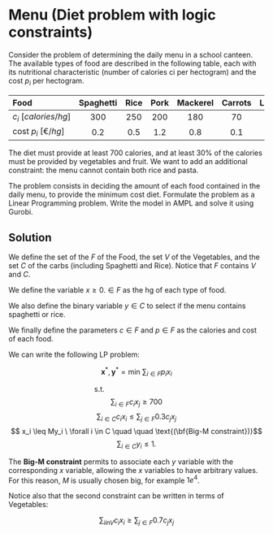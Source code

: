 # Menu (Diet problem with logic constraints)
Consider the problem of determining the daily menu in a school canteen. The available types of food are described in the following table, each with its nutritional characteristic
(number of calories ci per hectogram) and the cost $p_i$ per hectogram.

| Food   | Spaghetti | Rice | Pork | Mackerel | Carrots | Lettuce | Apples |
| :---   |    :----:   | :----:  |    :----:   | :----:  |    :----:   | :----:  |     ---: |
| $c_i \ [calories/hg]$     | 300          | 250  | 200     | 180     | 70 | 60 | 100 |
| cost $p_i \ [\text{€}/hg]$     | 0.2          | 0.5       | 1.2     | 0.8 | 0.1 | 0.1 | 0.2 |

The diet must provide at least 700 calories, and at least 30% of the calories must be provided by vegetables and fruit. 
We want to add an additional constraint: the menu cannot contain both rice and pasta.

The problem consists in deciding the amount of each food contained in the daily menu, to provide the minimum cost diet. 
Formulate the problem as a Linear Programming problem. Write the model in AMPL and solve it using Gurobi.

## Solution
We define the set of the $F$ of the Food, the set $V$ of the Vegetables, and the set $C$ of the carbs (including Spaghetti and Rice).
Notice that $F$ contains $V$ and $C$.

We define the variable $x \ge 0. \in F$ as the hg of each type of food.

We also define the binary variable $y \in C$ to select if the menu contains spaghetti or rice.

We finally define the parameters $c \in F$ and $p \in F$ as the calories and cost of each food.

We can write the following LP problem:

$$\mathbf{x}^* , \mathbf{y}^* = \text{min} \ \sum_{i \in F} p_ix_i$$

$$\text{s.t.} \hspace{4cm}$$
$$\sum_{i\in F} c_i x_j  \geq  700 $$
$$ \sum_{i \in C} c_ix_i \leq \sum_{j \in F} 0.3c_jx_j $$
$$ x_i \leq My_i \ \forall i \in C \quad \quad \text{(\bf{Big-M constraint})}$$ 
$$ \sum_{i \in C} y_i \leq 1. $$

The **Big-M constraint** permits to associate each $y$ variable with the corresponding $x$ variable, allowing the $x$ variables to have 
arbitrary values. For this reason, $M$ is usually chosen big, for example $1e^4$.

Notice also that the second constraint can be written in terms of Vegetables:

$$ \sum_{i in V} c_ix_i \geq \sum_{j \in F} 0.7c_jx_j $$
